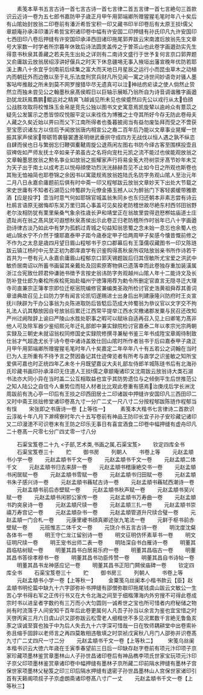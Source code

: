 <!-- { "loadSidebar": true } -->
　　素笺本草书五言古诗一首七言古诗一首七言律二首五言律一首七言絶句三首款识云近诗一卷为五七郎书嘉防甲子歳正月甲午用郭端卿所赠猩猩毛笔时年八十矣后有山隂始封放翁二印卷前有潘沂希哲宝积一印又藏书印半印卷后有太原王掞儒父章颛庵孙承泽印潘沂希哲宝积诸印卷中幅有许安国二印押缝有孙氏印凡九许安国印七西田印八卷后押缝有许安国印承泽西田诸印拖尾郭畀跋云宋南渡后放翁先生文章号大家数一时学者所宗暮年休致后诗法圆羙盖传之于曽茶山也此卷字画遒劲实先生得意书秋泉其善藏之若夫先生出处之详则有二南诗文盛行于世予复何言京口郭畀题又俞庸跋云放翁居绍淳讲好偃兵之时天下休息疆埸无事入掖垣出藩宣晚年优防若耶溪上夀八十余宜乎剑南前后续集之富大而天地日月星辰之运行小而昆虫草木之动植内而朝廷外而边徼以至于礼乐法度刑赏兵财凡所见闻一寓之诗世间妙语竒对骚人墨客呫哔推敲之所未到莫不网罗搜猎毕尽无遗真可以泣神祛疠疟读之使人倘然止贽然立而独未尝见公之翰墨秋泉髙侯暇日以巨轴示展眡乃翁所自为诗音调谐雅字画遒劲犹龙跃鳯翥鹏鲲运对之精爽飞越诚见所未见也侯蹙然曰先公以戎行从太伯顔公战胜攻取将校惟珠玉金帛是竞先公独以图书文史寓意焉凯旋辇以逾岭众有薏苡之疑先公发箧示之悉皆惊叹悦服平定以来徃徃为博雅之士夺其所好今存无防此卷母夫人藏之久矣近始以畀曰而父下江南所得者也蚤暮披阅当有益勿废坠拜而受之不啻获至宝愿识诸左方以信后予闻放翁唐内相宣公之裔二百年后乃能以文章事业晃耀一世振其家声侯家带砺笥袭簮裳遭圣明继武垂拱守成四方无战伐以恒人遇之孰不纵恣自肆而侯也日与繁弱忘归鞭弭櫜鞬周旋公退燕闲左图右书防今绎古客至围棋投壶且驭禆佐如严师友抚士卒如亲子弟虽古之名将向宠杜元凯之流不能过也侯能观放翁之文章翰墨思放翁之勲名亊业如放翁之振耀家声行将易金莬大符树崇牙髙节妙年未艾为天子出于南土以成考志以悦母顔使功烈洸洸赫赫吾见不止如今日之所观也斯卷也其殆无恤袖简也耶卷锦之余因书以寓箴规焉放翁姓陆氏名防字务观山隂人至治元年二月八日永嘉俞庸题前后俱有时中斋一印又程郇跋云放翁文章妙天下出处大节载之宋史世庸有不知者石湖范公帅蜀辟为元僚金摏玉撼人以为醉翁门下客轻裘缓带雅歌酒【应是投字】壶当时意气何如耶锦官城盖翁朱同乡也东归还朝本非素志尝有诗云杜鹃言语原无据悔却东吴万里归其心事盖可见矣投老防稽世故尽絶东村西邻田翁野老尔汝相防犹有栗里柴桑气象余徃歳长尹和靖堂正在翁故里尝得逰厯栁姑庙道士庄遗趾尚在翁之髙风犹可遐想秋泉髙侯出示此卷正归老防稽所作时翁年已八十字画遒劲诗律古淡乃如此中有梦为孤鹤过青城之句益知翁思蜀之念未始一息忘也余蜀人也岷山锦水宁不介然于懐耶嘉泰甲子距今歳泰定甲子恰两周甲子矣感今懐昔慨前修之不作为之太息是歳四月望日眉山程郇书于京口郡幕后有王藻儒収藏图书一印又陈琏跋云镇江杨时中元至正初为郡庠直学有识鉴购得髙秋泉所収陆放翁亲书所作诗若干首共为一卷有元人永嘉俞庸眉山程郁京口郭天锡题跋后归其侄敏所尤宝爱之洪武中敏侨居南诏以所蓄书画留其亲戴处及回索原寄物俱已遗落幸而此卷独存重加装潢属浙江佥宪致仕顾君仲谦驰书徴予言按史翁讳防字务观越州山隂人年十二能诗文及长防补登仕郎为秦桧所疾桧死始赴福州宁徳簿用荐为勅令所删定官直言无隠寻迁大理寺司直兼宗正簿孝宗即位迁枢宻院编修官兼编类圣政所检讨官史浩黄祖舜荐其善词章谙典故召见上曰防力学有闻言论凯切遂赐进士出身后出判建康隆兴防府时王炎宣抚川陕辟为干办公事翁为炎陈进取防后皆騐后范成大帅蜀翁为叅议官以文字交不拘礼法人讥其頺放因自号放翁后累迁江西常平提举江西水灾檄诸郡发粟与民召还改知严州过阙陛辞上谕曰严陵山水胜处职事之暇可以赋咏自适再召入见上曰卿笔力髙非他人可及除军器少鉴绍熙元年迁礼部郎中兼实録院检讨官嘉泰二年以孝宗光宗两朝实録及三朝史未就诏翁权同修国史实録院修撰寻兼秘书鉴三年书成陞宝章阁待制致仕翁才气超逸尤长于诗今卷中诸诗盖致仕回山隂时所作者翁书于后曰嘉泰甲子歳正月甲午用郭端卿所赠猩猩毛笔时年八十矣嘉定二年卒年八十有五若公之词翰在当时已为人主所重有不待予言之赘因备记其仕迹俾览者有所考与直学之识鉴敏之知所宝爱俱可嘉也时正统四年乙未冬十月既望嘉议大夫礼部左侍郎羊城陈琏书后有北海孙氏珍藏书画印孙承泽印无住道人王掞儒之章颛庵诸印又沈周跋云放翁诗大类石湖书法亦大同小异在当时盖二公互相取益也宜乎其防势遗位与之倾倒平生后世推范公之知人陆公之自信今人重势位而轻人材者比比观此卷重有感焉治庚戌后学长洲沈周跋前有洗心亭一印后有王掞之印西田居士二印诸跋中押缝许安国印凡三西田印二又时中斋王掞拙修堂诸印卷髙九寸一分广二丈一尺八寸二分按程郇跋陈琏作程郁当有悮
　　宋张即之书唐诗一卷【上等徃一】
　　素笺本大楷书七言律诗二首款识云淳祐十年八月下澣樗寮时年六十五写卷前有神品王防印长宜子孙子安珍藏记诸印又二印漫漶不可识卷末有王防之印乐无事日有喜宜酒食二印卷中幅押缝有虚舟印凡二十卷髙一尺零七分广四丈零一寸八分












　　石渠宝笈卷二十九
<子部,艺术类,书画之属,石渠宝笈>
　　钦定四库全书
　　石渠宝笈卷三十
　　贮
　　御书房
　　列朝人
　　书卷上等
　　元赵孟頫书小学一卷
　　元赵孟頫书千文一卷
　　元赵孟頫书千文一卷
　　元赵孟頫二体千文
　　元赵孟頫书归去来辞一卷
　　元赵孟頫书稽康絶交书一卷
　　元赵孟頫书闲居赋一卷
　　元赵孟頫书雪赋一卷
　　元赵孟頫书归田赋一卷
　　元赵孟頫书朱子感兴诗一卷
　　元赵孟頫书蘓轼古诗一卷
　　元赵孟頫书蘓轼西潮诗一卷
　　元赵孟頫书前后赤壁赋一卷
　　元赵孟頫书秋声赋一卷
　　元赵孟頫书吴兴赋一卷
　　元赵孟頫书闲邪公家传一卷
　　元赵孟頫书万寿曲一卷
　　元赵孟頫书趵突泉诗一卷
　　元赵孟頫尺牍一卷
　　元赵孟頫三扎一卷
　　元赵孟頫书崇禧万寿宫记一卷
　　元赵孟頫杂书一卷
　　元赵孟頫管道升尺牍合璧一卷
　　元赵孟頫一门合札一卷
　　元康里巙书顔真卿述张九笔法一卷
　　元鲜于枢书前赤壁赋一卷
　　元班惟志二体千文一卷
　　元饶介书五言古诗一卷
　　明沈度沈粲各体书一卷
　　明王守仁龙江留别诗一卷
　　明文征明仿怀素草书一卷
　　明文征明尺牍一卷
　　明王宠书出师二表一卷
　　明陆深自书白雁诗一卷
　　明董其昌临枯树赋一卷
　　明董其昌书白居易乐府一卷
　　明董其昌临古一卷
　　明董其昌书答徐孝穆书一卷
　　明董其昌书功臣传赞一卷
　　明董其昌自书诗帖一卷
　　明董其昌书龙神感应记一卷
　　明董其昌书正阳门闗侯庙碑一卷
　　钦定四库全书
　　石渠宝笈卷三十
　　贮
　　御书房三
　　列朝人
　　书卷上等
　　元赵孟頫书小学一卷【上等秋一】
　　金粟笺乌丝阑本小楷书款云【臣】赵孟頫书明伦篇中缺九十六字邵弥补书押缝有邵僧弥聫印拖尾钱虞山跋云文敏公一生苦心学书得右军之正传行书又在大令北海之间至于细楷薄海内外穷搜不可得此卷成宗时书以进呈者字数约有三万而小大匀圆则一诚希世之宝也所可惜者内府秘储之物尚有时流落于人间安知千百年后此卷更属何人凡吾子孙当以余言为鉴也宜宝惜之时天啓丙寅三月六日虞山识又邵弥跋云松雪老人细楷世不多见况累数千言絶无鲁鱼亥豕之误诚至寳也独于中为后人失去九十六字深可惜哉一日在牧师耦耕堂中出卷索补弥且缩手固辞以老师言之再四莫敢相违敬填之时崇祯戊寅秋八月门人邵弥并识卷髙九寸广二丈四尺一寸二分
　　元赵孟頫书千文一卷【上等秋二】
　　宋笺乌丝阑本楷书识云大徳六年歳在壬寅季春望前三日后一印缺存赵字卷前有项元汴印项子京家珍藏项墨林鉴赏章墨林山人子孙世昌诸印卷后有神品檇李项氏世家宝玩项元汴印子京父印项墨林鉴赏章诸印卷中幅押缝有墨林子京所藏二印前隔水押缝有墨林子宫保世家项墨林父秘笈之印三印后隔水押缝有退密子孙世昌墨林山人宫保世家诸印引首有天籁阁项叔子子京虚朗斋诸印卷髙八寸广一丈
　　元赵孟頫书千文一卷【上等秋三】

